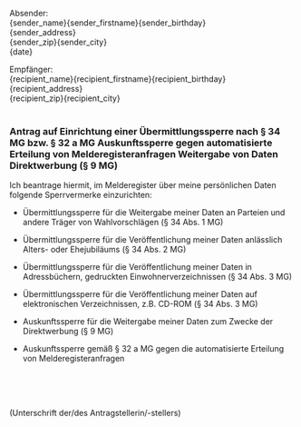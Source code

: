Absender:<br />
{sender_name}{sender_firstname}{sender_birthday}<br />
{sender_address}<br />
{sender_zip}{sender_city}<br />
{date}

Empfänger:<br />
{recipient_name}{recipient_firstname}{recipient_birthday}<br />
{recipient_address}<br />
{recipient_zip}{recipient_city}
<br />
<br />

### Antrag auf Einrichtung einer Übermittlungssperre nach § 34 MG bzw. § 32 a MG Auskunftssperre gegen automatisierte Erteilung von Melderegisteranfragen Weitergabe von Daten Direktwerbung (§ 9 MG)

Ich beantrage hiermit, im Melderegister über meine persönlichen Daten folgende Sperrvermerke einzurichten:

+ Übermittlungssperre für die Weitergabe meiner Daten an Parteien und andere Träger von Wahlvorschlägen (§ 34 Abs. 1 MG)

+ Übermittlungssperre für die Veröffentlichung meiner Daten anlässlich Alters- oder Ehejubiläums (§ 34 Abs. 2 MG)

+ Übermittlungssperre für die Veröffentlichung meiner Daten in Adressbüchern, gedruckten Einwohnerverzeichnissen (§ 34 Abs. 3 MG)

+ Übermittlungssperre für die Veröffentlichung meiner Daten auf elektronischen Verzeichnissen, z.B. CD-ROM (§ 34 Abs. 3 MG)

+ Auskunftssperre für die Weitergabe meiner Daten zum Zwecke der Direktwerbung (§ 9 MG)

+ Auskunftssperre gemäß § 32 a MG gegen die automatisierte Erteilung von Melderegisteranfragen


<br />
<br />
<br />

(Unterschrift der/des Antragstellerin/-stellers)
